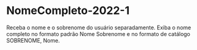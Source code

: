 # NomeCompleto-2022-1
Receba o nome e o sobrenome do usuário separadamente. Exiba o nome completo no formato padrão Nome Sobrenome e no formato de catálogo SOBRENOME, Nome.
